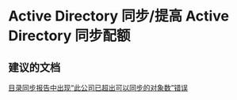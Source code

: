 <properties
    pageTitle="active directory synchronization/increasing directory synchronization quota"
    description="Active Directory 同步/提高 Active Directory 同步配额"
    service="microsoft.activedirectory"
    resource="activedirectory"
    authors="aashu"
    displayOrder=""
    selfHelpType="generic"
    supportTopicIds="32045796"
    resourceTags=""
    productPesIds="14785"
    cloudEnvironments="public"
/>


# Active Directory 同步/提高 Active Directory 同步配额


## **建议的文档**
[目录同步报告中出现“此公司已超出可以同步的对象数”错误](https://support.microsoft.com/kb/2812409)



<!--HONumber=Jul16_HO4-->



